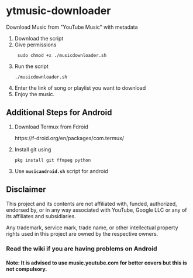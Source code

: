 # ytmusic-downloader
Download Music from "YouTube Music" with metadata
1. Download the script
2. Give permissions
     <p><dir="auto"><code> sudo chmod +x ./musicdownloader.sh </code></p>
3. Run the script
     <p><dir="auto"><code>./musicdownloader.sh</code></p>
4. Enter the link of song or playlist you want to download
6. Enjoy the music.

## Additional Steps for Android
1. Download Termux from Fdroid
      <p><dir="auto">https://f-droid.org/en/packages/com.termux/</p>
2. Install git using
      <p><dir="auto"><code>pkg install git ffmpeg python</code></p>
3. Use <code>**musicandroid.sh**</code> script for android

   
## Disclaimer
This project and its contents are not affiliated with, funded, authorized, endorsed by, or in any way associated with YouTube, Google LLC or any of its affiliates and subsidiaries.

Any trademark, service mark, trade name, or other intellectual property rights used in this project are owned by the respective owners.

### Read the wiki if you are having problems on Android

#### Note: It is advised to use music.youtube.com for better covers but this is not compulsory.
